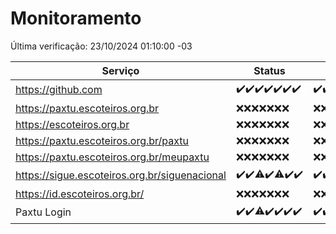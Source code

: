 # Monitoramento

Última verificação: 23/10/2024 01:10:00 -03

|Serviço|Status|Últimas 24h|
|---|---|---|
|https://github.com|<span title="2024-10-16: OK=23">✔️</span><span title="2024-10-17: OK=23">✔️</span><span title="2024-10-18: OK=23">✔️</span><span title="2024-10-19: OK=23">✔️</span><span title="2024-10-20: OK=23">✔️</span><span title="2024-10-21: OK=23">✔️</span><span title="2024-10-22: OK=3">✔️</span>|<span title="22/10/2024 01:10:00 -03 : 200">✔️</span><span title="22/10/2024 02:08:00 -03 : 200">✔️</span><span title="22/10/2024 03:12:00 -03 : 200">✔️</span><span title="22/10/2024 04:09:00 -03 : 200">✔️</span><span title="22/10/2024 05:11:00 -03 : 200">✔️</span><span title="22/10/2024 06:08:00 -03 : 200">✔️</span><span title="22/10/2024 07:08:00 -03 : 200">✔️</span><span title="22/10/2024 08:07:00 -03 : 200">✔️</span><span title="22/10/2024 09:15:00 -03 : 200">✔️</span><span title="22/10/2024 10:18:00 -03 : 200">✔️</span><span title="22/10/2024 11:08:00 -03 : 200">✔️</span><span title="22/10/2024 12:08:00 -03 : 200">✔️</span><span title="22/10/2024 13:10:00 -03 : 200">✔️</span><span title="22/10/2024 14:07:00 -03 : 200">✔️</span><span title="22/10/2024 15:11:00 -03 : 200">✔️</span><span title="22/10/2024 16:07:00 -03 : 200">✔️</span><span title="22/10/2024 17:09:00 -03 : 200">✔️</span><span title="22/10/2024 18:07:00 -03 : 200">✔️</span><span title="22/10/2024 19:08:00 -03 : 200">✔️</span><span title="22/10/2024 20:09:00 -03 : 200">✔️</span><span title="22/10/2024 21:39:00 -03 : 200">✔️</span><span title="22/10/2024 23:10:00 -03 : 200">✔️</span><span title="23/10/2024 00:14:00 -03 : 200">✔️</span><span title="23/10/2024 01:10:00 -03 : 200">✔️</span>|
|https://paxtu.escoteiros.org.br|<span title="2024-10-16: Falhas=23">❌</span><span title="2024-10-17: Falhas=23">❌</span><span title="2024-10-18: Falhas=23">❌</span><span title="2024-10-19: Falhas=23">❌</span><span title="2024-10-20: Falhas=23">❌</span><span title="2024-10-21: Falhas=23">❌</span><span title="2024-10-22: Falhas=3">❌</span>|<span title="22/10/2024 01:10:00 -03 : 403">❌</span><span title="22/10/2024 02:08:00 -03 : 403">❌</span><span title="22/10/2024 03:12:00 -03 : 403">❌</span><span title="22/10/2024 04:09:00 -03 : 403">❌</span><span title="22/10/2024 05:11:00 -03 : 403">❌</span><span title="22/10/2024 06:08:00 -03 : 403">❌</span><span title="22/10/2024 07:08:00 -03 : 403">❌</span><span title="22/10/2024 08:07:00 -03 : 403">❌</span><span title="22/10/2024 09:15:00 -03 : 403">❌</span><span title="22/10/2024 10:18:00 -03 : 403">❌</span><span title="22/10/2024 11:08:00 -03 : 403">❌</span><span title="22/10/2024 12:08:00 -03 : 403">❌</span><span title="22/10/2024 13:10:00 -03 : 403">❌</span><span title="22/10/2024 14:07:00 -03 : 403">❌</span><span title="22/10/2024 15:11:00 -03 : 403">❌</span><span title="22/10/2024 16:07:00 -03 : 403">❌</span><span title="22/10/2024 17:09:00 -03 : 403">❌</span><span title="22/10/2024 18:07:00 -03 : 403">❌</span><span title="22/10/2024 19:08:00 -03 : 403">❌</span><span title="22/10/2024 20:09:00 -03 : 403">❌</span><span title="22/10/2024 21:39:00 -03 : 403">❌</span><span title="22/10/2024 23:10:00 -03 : 403">❌</span><span title="23/10/2024 00:14:00 -03 : 403">❌</span><span title="23/10/2024 01:10:00 -03 : 403">❌</span>|
|https://escoteiros.org.br|<span title="2024-10-16: Falhas=23">❌</span><span title="2024-10-17: Falhas=23">❌</span><span title="2024-10-18: Falhas=23">❌</span><span title="2024-10-19: Falhas=23">❌</span><span title="2024-10-20: Falhas=23">❌</span><span title="2024-10-21: Falhas=23">❌</span><span title="2024-10-22: Falhas=3">❌</span>|<span title="22/10/2024 01:10:00 -03 : 403">❌</span><span title="22/10/2024 02:08:00 -03 : 403">❌</span><span title="22/10/2024 03:12:00 -03 : 403">❌</span><span title="22/10/2024 04:09:00 -03 : 403">❌</span><span title="22/10/2024 05:11:00 -03 : 403">❌</span><span title="22/10/2024 06:08:00 -03 : 403">❌</span><span title="22/10/2024 07:08:00 -03 : 403">❌</span><span title="22/10/2024 08:07:00 -03 : 403">❌</span><span title="22/10/2024 09:15:00 -03 : 403">❌</span><span title="22/10/2024 10:18:00 -03 : 403">❌</span><span title="22/10/2024 11:08:00 -03 : 403">❌</span><span title="22/10/2024 12:08:00 -03 : 403">❌</span><span title="22/10/2024 13:10:00 -03 : 403">❌</span><span title="22/10/2024 14:07:00 -03 : 403">❌</span><span title="22/10/2024 15:11:00 -03 : 403">❌</span><span title="22/10/2024 16:07:00 -03 : 403">❌</span><span title="22/10/2024 17:09:00 -03 : 403">❌</span><span title="22/10/2024 18:07:00 -03 : 403">❌</span><span title="22/10/2024 19:08:00 -03 : 403">❌</span><span title="22/10/2024 20:09:00 -03 : 403">❌</span><span title="22/10/2024 21:39:00 -03 : 403">❌</span><span title="22/10/2024 23:10:00 -03 : 403">❌</span><span title="23/10/2024 00:14:00 -03 : 403">❌</span><span title="23/10/2024 01:10:00 -03 : 403">❌</span>|
|https://paxtu.escoteiros.org.br/paxtu|<span title="2024-10-16: Falhas=23">❌</span><span title="2024-10-17: Falhas=23">❌</span><span title="2024-10-18: Falhas=23">❌</span><span title="2024-10-19: Falhas=23">❌</span><span title="2024-10-20: Falhas=23">❌</span><span title="2024-10-21: Falhas=23">❌</span><span title="2024-10-22: Falhas=3">❌</span>|<span title="22/10/2024 01:10:00 -03 : 403">❌</span><span title="22/10/2024 02:08:00 -03 : 403">❌</span><span title="22/10/2024 03:12:00 -03 : 403">❌</span><span title="22/10/2024 04:09:00 -03 : 403">❌</span><span title="22/10/2024 05:11:00 -03 : 403">❌</span><span title="22/10/2024 06:08:00 -03 : 403">❌</span><span title="22/10/2024 07:08:00 -03 : 403">❌</span><span title="22/10/2024 08:07:00 -03 : 403">❌</span><span title="22/10/2024 09:15:00 -03 : 403">❌</span><span title="22/10/2024 10:18:00 -03 : 403">❌</span><span title="22/10/2024 11:08:00 -03 : 403">❌</span><span title="22/10/2024 12:08:00 -03 : 403">❌</span><span title="22/10/2024 13:10:00 -03 : 403">❌</span><span title="22/10/2024 14:07:00 -03 : 403">❌</span><span title="22/10/2024 15:11:00 -03 : 403">❌</span><span title="22/10/2024 16:07:00 -03 : 403">❌</span><span title="22/10/2024 17:09:00 -03 : 403">❌</span><span title="22/10/2024 18:07:00 -03 : 403">❌</span><span title="22/10/2024 19:08:00 -03 : 403">❌</span><span title="22/10/2024 20:09:00 -03 : 403">❌</span><span title="22/10/2024 21:39:00 -03 : 403">❌</span><span title="22/10/2024 23:11:00 -03 : 403">❌</span><span title="23/10/2024 00:14:00 -03 : 403">❌</span><span title="23/10/2024 01:10:00 -03 : 403">❌</span>|
|https://paxtu.escoteiros.org.br/meupaxtu|<span title="2024-10-16: Falhas=23">❌</span><span title="2024-10-17: Falhas=23">❌</span><span title="2024-10-18: Falhas=23">❌</span><span title="2024-10-19: Falhas=23">❌</span><span title="2024-10-20: Falhas=23">❌</span><span title="2024-10-21: Falhas=23">❌</span><span title="2024-10-22: Falhas=3">❌</span>|<span title="22/10/2024 01:10:00 -03 : 403">❌</span><span title="22/10/2024 02:08:00 -03 : 403">❌</span><span title="22/10/2024 03:12:00 -03 : 403">❌</span><span title="22/10/2024 04:09:00 -03 : 403">❌</span><span title="22/10/2024 05:11:00 -03 : 403">❌</span><span title="22/10/2024 06:08:00 -03 : 403">❌</span><span title="22/10/2024 07:08:00 -03 : 403">❌</span><span title="22/10/2024 08:07:00 -03 : 403">❌</span><span title="22/10/2024 09:15:00 -03 : 403">❌</span><span title="22/10/2024 10:18:00 -03 : 403">❌</span><span title="22/10/2024 11:08:00 -03 : 403">❌</span><span title="22/10/2024 12:08:00 -03 : 403">❌</span><span title="22/10/2024 13:10:00 -03 : 403">❌</span><span title="22/10/2024 14:07:00 -03 : 403">❌</span><span title="22/10/2024 15:11:00 -03 : 403">❌</span><span title="22/10/2024 16:07:00 -03 : 403">❌</span><span title="22/10/2024 17:09:00 -03 : 403">❌</span><span title="22/10/2024 18:07:00 -03 : 403">❌</span><span title="22/10/2024 19:08:00 -03 : 403">❌</span><span title="22/10/2024 20:09:00 -03 : 403">❌</span><span title="22/10/2024 21:39:00 -03 : 403">❌</span><span title="22/10/2024 23:11:00 -03 : 403">❌</span><span title="23/10/2024 00:14:00 -03 : 403">❌</span><span title="23/10/2024 01:10:00 -03 : 403">❌</span>|
|https://sigue.escoteiros.org.br/siguenacional|<span title="2024-10-16: OK=23">✔️</span><span title="2024-10-17: OK=23">✔️</span><span title="2024-10-18: OK=18, Falhas=5">⚠️</span><span title="2024-10-19: OK=23">✔️</span><span title="2024-10-20: OK=22, Falhas=1">⚠️</span><span title="2024-10-21: OK=23">✔️</span><span title="2024-10-22: OK=3">✔️</span>|<span title="22/10/2024 01:10:00 -03 : 200">✔️</span><span title="22/10/2024 02:08:00 -03 : 200">✔️</span><span title="22/10/2024 03:12:00 -03 : 200">✔️</span><span title="22/10/2024 04:09:00 -03 : 200">✔️</span><span title="22/10/2024 05:11:00 -03 : 200">✔️</span><span title="22/10/2024 06:08:00 -03 : 200">✔️</span><span title="22/10/2024 07:08:00 -03 : 200">✔️</span><span title="22/10/2024 08:07:00 -03 : 200">✔️</span><span title="22/10/2024 09:15:00 -03 : 200">✔️</span><span title="22/10/2024 10:18:00 -03 : 200">✔️</span><span title="22/10/2024 11:08:00 -03 : 200">✔️</span><span title="22/10/2024 12:08:00 -03 : 200">✔️</span><span title="22/10/2024 13:10:00 -03 : 200">✔️</span><span title="22/10/2024 14:07:00 -03 : 200">✔️</span><span title="22/10/2024 15:11:00 -03 : 200">✔️</span><span title="22/10/2024 16:07:00 -03 : 200">✔️</span><span title="22/10/2024 17:09:00 -03 : 200">✔️</span><span title="22/10/2024 18:07:00 -03 : 200">✔️</span><span title="22/10/2024 19:08:00 -03 : 200">✔️</span><span title="22/10/2024 20:09:00 -03 : 200">✔️</span><span title="22/10/2024 21:39:00 -03 : 200">✔️</span><span title="22/10/2024 23:11:00 -03 : 200">✔️</span><span title="23/10/2024 00:14:00 -03 : 200">✔️</span><span title="23/10/2024 01:10:00 -03 : 200">✔️</span>|
|https://id.escoteiros.org.br/|<span title="2024-10-16: Falhas=23">❌</span><span title="2024-10-17: Falhas=23">❌</span><span title="2024-10-18: Falhas=23">❌</span><span title="2024-10-19: Falhas=23">❌</span><span title="2024-10-20: Falhas=23">❌</span><span title="2024-10-21: Falhas=23">❌</span><span title="2024-10-22: Falhas=3">❌</span>|<span title="22/10/2024 01:10:00 -03 : 403">❌</span><span title="22/10/2024 02:08:00 -03 : 403">❌</span><span title="22/10/2024 03:12:00 -03 : 403">❌</span><span title="22/10/2024 04:09:00 -03 : 403">❌</span><span title="22/10/2024 05:11:00 -03 : 403">❌</span><span title="22/10/2024 06:08:00 -03 : 403">❌</span><span title="22/10/2024 07:08:00 -03 : 403">❌</span><span title="22/10/2024 08:07:00 -03 : 403">❌</span><span title="22/10/2024 09:15:00 -03 : 403">❌</span><span title="22/10/2024 10:18:00 -03 : 403">❌</span><span title="22/10/2024 11:08:00 -03 : 403">❌</span><span title="22/10/2024 12:08:00 -03 : 403">❌</span><span title="22/10/2024 13:10:00 -03 : 403">❌</span><span title="22/10/2024 14:07:00 -03 : 403">❌</span><span title="22/10/2024 15:11:00 -03 : 403">❌</span><span title="22/10/2024 16:07:00 -03 : 403">❌</span><span title="22/10/2024 17:09:00 -03 : 403">❌</span><span title="22/10/2024 18:07:00 -03 : 403">❌</span><span title="22/10/2024 19:08:00 -03 : 403">❌</span><span title="22/10/2024 20:09:00 -03 : 403">❌</span><span title="22/10/2024 21:39:00 -03 : 403">❌</span><span title="22/10/2024 23:11:00 -03 : 403">❌</span><span title="23/10/2024 00:14:00 -03 : 403">❌</span><span title="23/10/2024 01:10:00 -03 : 403">❌</span>|
|Paxtu Login|<span title="2024-10-16: OK=23">✔️</span><span title="2024-10-17: OK=23">✔️</span><span title="2024-10-18: OK=21, Falhas=2">⚠️</span><span title="2024-10-19: OK=23">✔️</span><span title="2024-10-20: OK=23">✔️</span><span title="2024-10-21: OK=23">✔️</span><span title="2024-10-22: OK=3">✔️</span>|<span title="22/10/2024 01:10:00 -03 : 200">✔️</span><span title="22/10/2024 02:08:00 -03 : 200">✔️</span><span title="22/10/2024 03:12:00 -03 : 200">✔️</span><span title="22/10/2024 04:09:00 -03 : 200">✔️</span><span title="22/10/2024 05:11:00 -03 : 200">✔️</span><span title="22/10/2024 06:08:00 -03 : 200">✔️</span><span title="22/10/2024 07:08:00 -03 : 200">✔️</span><span title="22/10/2024 08:07:00 -03 : 200">✔️</span><span title="22/10/2024 09:15:00 -03 : 200">✔️</span><span title="22/10/2024 10:18:00 -03 : 200">✔️</span><span title="22/10/2024 11:08:00 -03 : 200">✔️</span><span title="22/10/2024 12:08:00 -03 : 200">✔️</span><span title="22/10/2024 13:10:00 -03 : 200">✔️</span><span title="22/10/2024 14:07:00 -03 : 200">✔️</span><span title="22/10/2024 15:11:00 -03 : 200">✔️</span><span title="22/10/2024 16:07:00 -03 : 200">✔️</span><span title="22/10/2024 17:09:00 -03 : 200">✔️</span><span title="22/10/2024 18:07:00 -03 : 200">✔️</span><span title="22/10/2024 19:08:00 -03 : 200">✔️</span><span title="22/10/2024 20:09:00 -03 : 200">✔️</span><span title="22/10/2024 21:39:00 -03 : 200">✔️</span><span title="22/10/2024 23:11:00 -03 : 200">✔️</span><span title="23/10/2024 00:14:00 -03 : 200">✔️</span><span title="23/10/2024 01:10:00 -03 : 200">✔️</span>|
